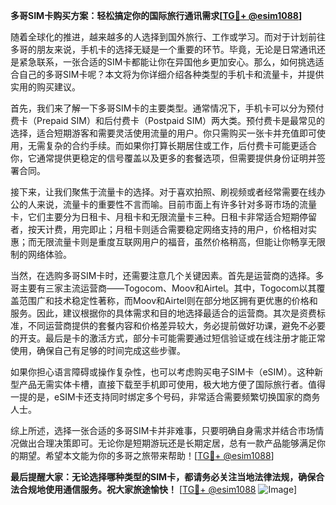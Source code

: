 **多哥SIM卡购买方案：轻松搞定你的国际旅行通讯需求[[TG💪+ @esim1088](https://t.me/s/esim1088)]**

随着全球化的推进，越来越多的人选择到国外旅行、工作或学习。而对于计划前往多哥的朋友来说，手机卡的选择无疑是一个重要的环节。毕竟，无论是日常通讯还是紧急联系，一张合适的SIM卡都能让你在异国他乡更加安心。那么，如何挑选适合自己的多哥SIM卡呢？本文将为你详细介绍各种类型的手机卡和流量卡，并提供实用的购买建议。

首先，我们来了解一下多哥SIM卡的主要类型。通常情况下，手机卡可以分为预付费卡（Prepaid SIM）和后付费卡（Postpaid SIM）两大类。预付费卡是最常见的选择，适合短期游客和需要灵活使用流量的用户。你只需购买一张卡并充值即可使用，无需复杂的合约手续。而如果你打算长期居住或工作，后付费卡可能更适合你，它通常提供更稳定的信号覆盖以及更多的套餐选项，但需要提供身份证明并签署合同。

接下来，让我们聚焦于流量卡的选择。对于喜欢拍照、刷视频或者经常需要在线办公的人来说，流量卡的重要性不言而喻。目前市面上有许多针对多哥市场的流量卡，它们主要分为日租卡、月租卡和无限流量卡三种。日租卡非常适合短期停留者，按天计费，用完即止；月租卡则适合需要稳定网络支持的用户，价格相对实惠；而无限流量卡则是重度互联网用户的福音，虽然价格稍高，但能让你畅享无限制的网络体验。

当然，在选购多哥SIM卡时，还需要注意几个关键因素。首先是运营商的选择。多哥主要有三家主流运营商——Togocom、Moov和Airtel。其中，Togocom以其覆盖范围广和技术稳定性著称，而Moov和Airtel则在部分地区拥有更优惠的价格和服务。因此，建议根据你的具体需求和目的地选择最适合的运营商。其次是资费标准，不同运营商提供的套餐内容和价格差异较大，务必提前做好功课，避免不必要的开支。最后是卡的激活方式，部分卡可能需要通过短信验证或在线注册才能正常使用，确保自己有足够的时间完成这些步骤。

如果你担心语言障碍或操作复杂性，也可以考虑购买电子SIM卡（eSIM）。这种新型产品无需实体卡槽，直接下载至手机即可使用，极大地方便了国际旅行者。值得一提的是，eSIM卡还支持同时绑定多个号码，非常适合需要频繁切换国家的商务人士。

综上所述，选择一张合适的多哥SIM卡并非难事，只要明确自身需求并结合市场情况做出合理决策即可。无论你是短期游玩还是长期定居，总有一款产品能够满足你的期望。希望本文能为你的多哥之旅带来帮助！[[TG💪+ @esim1088](https://t.me/s/esim1088)]

**最后提醒大家：无论选择哪种类型的SIM卡，都请务必关注当地法律法规，确保合法合规地使用通信服务。祝大家旅途愉快！** [[TG💪+ @esim1088](https://t.me/s/esim1088) ![Image](https://i.postimg.cc/4NQfJmqS/Snipaste-2025-05-13-00-14-12.png)]